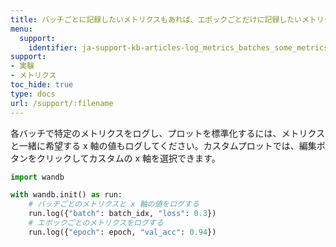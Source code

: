 ```yaml
---
title: バッチごとに記録したいメトリクスもあれば、エポックごとだけに記録したいメトリクスがある場合はどうすればいいですか？
menu:
  support:
    identifier: ja-support-kb-articles-log_metrics_batches_some_metrics_epochs
support:
- 実験
- メトリクス
toc_hide: true
type: docs
url: /support/:filename
---
```


各バッチで特定のメトリクスをログし、プロットを標準化するには、メトリクスと一緒に希望する x 軸の値もログしてください。カスタムプロットでは、編集ボタンをクリックしてカスタムの x 軸を選択できます。

```python
import wandb

with wandb.init() as run:
    # バッチごとのメトリクスと x 軸の値をログする
    run.log({"batch": batch_idx, "loss": 0.3})
    # エポックごとのメトリクスをログする
    run.log({"epoch": epoch, "val_acc": 0.94})
```
